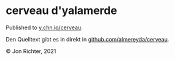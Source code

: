 # cerveau d'yalamerde

Published to [y.chn.io/cerveau](https://y.chn.io/cerveau/).

Den Quelltext gibt es in direkt in [github.com/almereyda/cerveau](https://github.com/almereyda/cerveau/).

© Jon Richter, 2021
